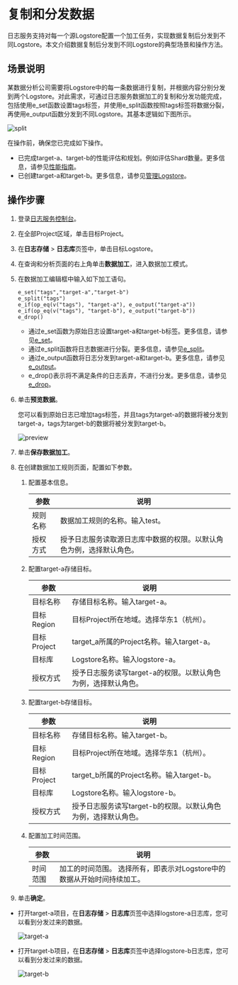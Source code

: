 # 复制和分发数据

日志服务支持对每一个源Logstore配置一个加工任务，实现数据复制后分发到不同Logstore。本文介绍数据复制后分发到不同Logstore的典型场景和操作方法。

## 场景说明

某数据分析公司需要将Logstore中的每一条数据进行复制，并根据内容分别分发到两个Logstore。对此需求，可通过日志服务数据加工的复制和分发功能完成，包括使用e\_set函数设置tags标签，并使用e\_split函数按照tags标签将数据分裂，再使用e\_output函数分发到不同Logstore。其基本逻辑如下图所示。

![split](https://static-aliyun-doc.oss-accelerate.aliyuncs.com/assets/img/zh-CN/1448911161/p228486.png)

在操作前，确保您已完成如下操作。

-   已完成target-a、target-b的性能评估和规划。例如评估Shard数量。更多信息，请参见[性能指南](/cn.zh-CN/数据加工/性能指南.md)。
-   已创建target-a和target-b。更多信息，请参见[管理Logstore](/cn.zh-CN/数据采集/准备工作/管理Logstore.md)。

## 操作步骤

1.  登录[日志服务控制台](https://sls.console.aliyun.com)。

2.  在全部Project区域，单击目标Project。

3.  在**日志存储** \> **日志库**页签中，单击目标Logstore。

4.  在查询和分析页面的右上角单击**数据加工**，进入数据加工模式。

5.  在数据加工编辑框中输入如下加工语句。

    ```
    e_set("tags","target-a","target-b")
    e_split("tags")
    e_if(op_eq(v("tags"), "target-a"), e_output("target-a"))
    e_if(op_eq(v("tags"), "target-b"), e_output("target-b"))
    e_drop()
    ```

    -   通过e\_set函数为原始日志设置target-a和target-b标签。更多信息，请参见[e\_set](/cn.zh-CN/数据加工/数据加工语法/全局操作函数/字段赋值函数.md)。
    -   通过e\_split函数将日志数据进行分裂。更多信息，请参见[e\_split](/cn.zh-CN/数据加工/数据加工语法/全局操作函数/事件操作函数.md)。
    -   通过e\_output函数将日志分发到target-a和target-b。更多信息，请参见[e\_output](t947540.dita#concept_1180783/section_zi7_wtp_30c)。
    -   e\_drop\(\)表示将不满足条件的日志丢弃，不进行分发。更多信息，请参见[e\_drop](/cn.zh-CN/数据加工/数据加工语法/全局操作函数/事件操作函数.md)。
6.  单击**预览数据**。

    您可以看到原始日志已增加tags标签，并且tags为target-a的数据将被分发到target-a，tags为target-b的数据将被分发到target-b。

    ![preview](https://static-aliyun-doc.oss-accelerate.aliyuncs.com/assets/img/zh-CN/7369911161/p228492.png)

7.  单击**保存数据加工**。

8.  在创建数据加工规则页面，配置如下参数。

    1.  配置基本信息。

        |参数|说明|
        |--|--|
        |规则名称|数据加工规则的名称。输入test。|
        |授权方式|授予日志服务读取源日志库中数据的权限。以默认角色为例，选择默认角色。|

    2.  配置target-a存储目标。

        |参数|说明|
        |--|--|
        |目标名称|存储目标名称。输入target-a。|
        |目标Region|目标Project所在地域。选择华东1（杭州）。|
        |目标Project|target\_a所属的Project名称。输入target-a。|
        |目标库|Logstore名称。输入logstore-a。|
        |授权方式|授予日志服务读写target-a的权限。以默认角色为例，选择默认角色。 |

    3.  配置target-b存储目标。

        |参数|说明|
        |--|--|
        |目标名称|存储目标名称。输入target-b。|
        |目标Region|目标Project所在地域。选择华东1（杭州）。|
        |目标Project|target\_b所属的Project名称。输入target-b。|
        |目标库|Logstore名称。输入logstore-b。|
        |授权方式|授予日志服务读写target-b的权限。以默认角色为例，选择默认角色。 |

    4.  配置加工时间范围。

        |参数|说明|
        |--|--|
        |时间范围|加工的时间范围。 选择所有，即表示对Logstore中的数据从开始时间持续加工。|

9.  单击**确定**。


-   打开target-a项目，在**日志存储** \> **日志库**页签中选择logstore-a日志库，您可以看到分发过来的数据。

    ![target-a](https://static-aliyun-doc.oss-accelerate.aliyuncs.com/assets/img/zh-CN/7369911161/p228506.png)

-   打开target-b项目，在**日志存储** \> **日志库**页签中选择logstore-b日志库，您可以看到分发过来的数据。

    ![target-b](https://static-aliyun-doc.oss-accelerate.aliyuncs.com/assets/img/zh-CN/7369911161/p228518.png)



